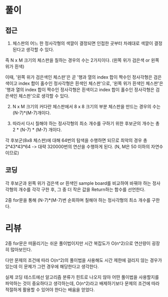 # 풀이
## 접근
1. 체스판의 어느 한 정사각형의 색깔이 결정되면 인접한 곳부터 차례대로 색깔이 결정된다고 생각할 수 있다.

즉 N x M 크기의 체스판을 칠하는 경우의 수는 2가지이다. (왼쪽 위가 검은색 or 왼쪽 위가 흰색)

이때, '왼쪽 위가 검은색인 체스판'은 곧 '행과 열의 index 합이 짝수인 정사각형은 검은색이고 index 합이 홀수인 정사각형은 흰색인 체스판'으로, '왼쪽 위가 흰색인 체스판'은 '행과 열의 index 합이 짝수인 정사각형은 흰색이고 index 합이 홀수인 정사각형은 검은색인 체스판'으로 생각할 수 있다.

2. N x M 크기의 커다란 체스판에서 8 x 8 크기의 부분 체스판을 만드는 경우의 수는 (N-7)*(M-7)개이다. 

3. 따라서 다시 칠해야 하는 정사각형의 최소 개수를 구하기 위한 후보군의 개수는 총 2 * (N-7) * (M-7) 개이다.

각 후보군(8x8 체스판)에 대해 64번의 탐색을 수행하면 되므로 최악의 경우 총 2\*43\*43\*64 -> 대략 320000번의 연산을 수행하게 된다. (N, M은 50 이하의 자연수이므로)

## 코딩
각 후보군과 왼쪽 위가 검은색 or 흰색인 sample board를 비교하여 바꿔야 하는 정사각형의 개수를 각각 구한 후, 그 중 더 작은 값을 Return하는 함수를 선언한다.

2중 for문을 통해 (N-7)*(M-7)번 순회하며 칠해야 하는 정사각형의 최소 개수를 구한다.

# 리뷰
2중 for문은 떠올리기는 쉬운 풀이법이지만 시간 복잡도가 O(n^2)으로 연산량이 굉장히 많아보인다.

다만 문제의 조건에 따라 O(n^2)의 풀이법을 사용해도 시간 제한에 걸리지 않는 경우가 있는데 이 문제가 그런 경우에 해당한다고 생각한다.

실제 코딩 테스트에선 알고리즘 분류가 힌트로 나오지 않아 어떤 풀이법을 사용할지를 파악하는 것이 중요하다고 생각하는데, O(n^2)라고 배제하기보다 문제의 조건에 따라 적절하게 활용할 수 있어야 한다는 배움을 얻었다.

